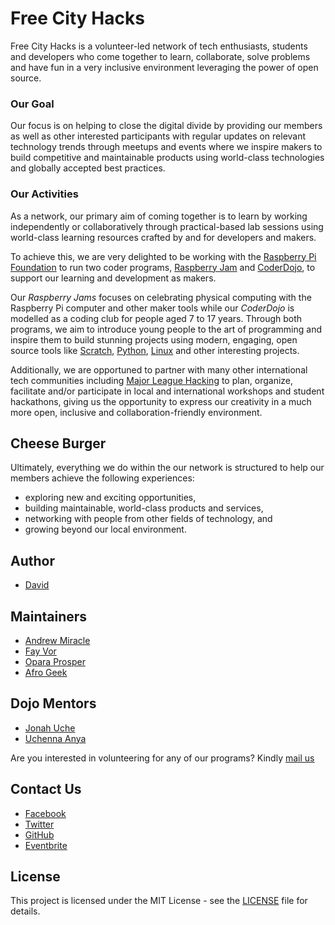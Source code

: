 # Free City Hacks
Free City Hacks is a volunteer-led network of tech enthusiasts, students and developers who come together to learn, collaborate, solve problems and have fun in a very inclusive environment leveraging the power of open source.

### Our Goal
Our focus is on helping to close the digital divide by providing our members as well as other interested participants with regular updates on relevant technology trends through meetups and events where we inspire makers to build competitive and maintainable products using world-class technologies and globally accepted best practices.

### Our Activities
As a network, our primary aim of coming together is to learn by working independently or collaboratively through practical-based lab sessions using world-class learning resources crafted by and for developers and makers.

To achieve this, we are very delighted to be working with the [Raspberry Pi Foundation](https://raspberrypi.org) to run two coder programs, [Raspberry Jam](https://raspberrypi.org/jam) and [CoderDojo](https://coderdojo.com), to support our learning and development as makers.

Our *Raspberry Jams* focuses on celebrating physical computing with the Raspberry Pi computer and other maker tools while our *CoderDojo* is modelled as a coding club for people aged 7 to 17 years. Through both programs, we aim to introduce young people to the art of programming and inspire them to build stunning projects using modern, engaging, open source tools like [Scratch](https://mit.edu/scratch), [Python](https://python.org), [Linux](https://linuxfoundation.org) and other interesting projects.

Additionally, we are opportuned to partner with many other international tech communities including [Major League Hacking](https://mlh.io) to plan, organize, facilitate and/or participate in local and international workshops and student hackathons, giving us the opportunity to express our creativity in a much more open, inclusive and collaboration-friendly environment.

## Cheese Burger
Ultimately, everything we do within the our network is structured to help our members achieve the following experiences:
* exploring new and exciting opportunities,
* building maintainable, world-class products and services,
* networking with people from other fields of technology, and
* growing beyond our local environment.

 ## Author
 * [David](https://github.com/davidconoh)
 
 ## Maintainers
 * [Andrew Miracle](https://github.com/koolamusic)
 * [Fay Vor](https://github.com/phavor)
 * [Opara Prosper](https://github.com/OPARA-PROSPER)
 * [Afro Geek](https://github.com/japhmayor)

 ## Dojo Mentors
 * [Jonah Uche](https://github.com/jonahuche)
 * [Uchenna Anya](https://github.com/uchennaanya)

 Are you interested in volunteering for any of our programs? Kindly [mail us](mailto://freecityhacks@outlook.com)

 ## Contact Us
 * [Facebook](https://facebook.com/freecityhacks)
 * [Twitter](https://twitter.com/freecityhacks)
 * [GitHub](https://github.com/freecityhacks)
 * [Eventbrite](https://freecityhacks.eventbrite.com)
 
 ## License
 
This project is licensed under the MIT License - see the [LICENSE](https://github.com/freecityhacks/fch-docs/blob/master/LICENSE) file for details.
